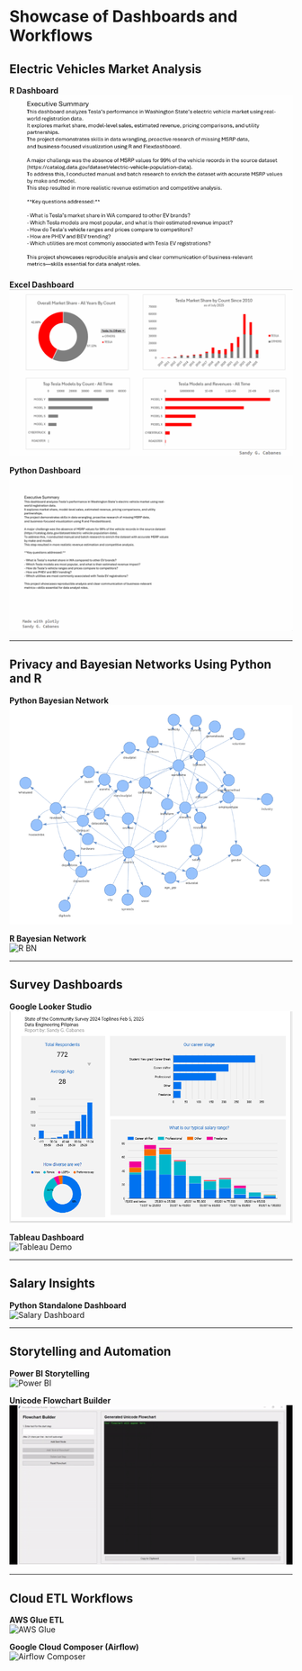 # Showcase of Dashboards and Workflows

## Electric Vehicles Market Analysis

**R Dashboard**  
![Tesla Presentation](https://github.com/SandyGCabanes/Market-Size-Revenue-and-Share-Estimates-of-Electric-Vehicles-in-WA/blob/main/R/dashboard_charts/Tesla_presentation.gif)

**Excel Dashboard**  
![Excel Dashboard](https://github.com/SandyGCabanes/Market-Size-Revenue-and-Share-Estimates-of-Electric-Vehicles-in-WA/blob/main/Excel/excel_dashboard.gif)

**Python Dashboard**  
![Python Dashboard](https://github.com/SandyGCabanes/Market-Size-Revenue-and-Share-Estimates-of-Electric-Vehicles-in-WA/blob/main/Python/output_5000ms.gif)

---

## Privacy and Bayesian Networks Using Python and R

**Python Bayesian Network**  
![Python BN](https://github.com/SandyGCabanes/Anonymized-Survey-Data-Modeling-with-Bayesian-Networks-in-Python/blob/main/loaded_model_1500_730pm.png)

**R Bayesian Network**  
![R BN](https://github.com/SandyGCabanes/Survey-Data-Privacy-Protection-Using-R-and-Bayesian-Networks/blob/main/bn_network_graph.PNG)

---

## Survey Dashboards

**Google Looker Studio**  
![Looker Studio](https://github.com/SandyGCabanes/2024-Survey-Report-on-the-State-of-the-Community-DEP/blob/main/Google%20Looker%20Studio%20toplines.PNG)

**Tableau Dashboard**  
![Tableau Demo](https://github.com/SandyGCabanes/2024-Survey-Report-on-the-State-of-the-Community-DEP/blob/main/demo03202025withtext.mp4_2.0x_997px_.gif)

---

## Salary Insights

**Python Standalone Dashboard**  
![Salary Dashboard](https://github.com/SandyGCabanes/Automated-Interactive-Dashboard-Into-HTML-Using-Python/blob/main/demo_720.gif)

---

## Storytelling and Automation

**Power BI Storytelling**  
![Power BI](https://github.com/SandyGCabanes/Storytelling-with-Data-in-Power-BI-on-Latin-America-Urbanization/blob/main/demo_github.gif)

**Unicode Flowchart Builder** 
![Flowchart Builder](https://github.com/SandyGCabanes/Unicode-Flowchart-Builder-App/blob/main/unicode_flowchart_demo.mp4_1.0x_1080px_.gif)

---

## Cloud ETL Workflows

**AWS Glue ETL**  
![AWS Glue](https://github.com/SandyGCabanes/ETL-Using-AWS-Glue-WH-Data/blob/main/ETL%20AWS%20Glue%20Walkthrough.gif)

**Google Cloud Composer (Airflow)**  
![Airflow Composer](https://github.com/SandyGCabanes/ETL-Earthquake-Data-from-USGS-Google-Cloud-Composer-Airflow/blob/main/composer_usgs_2x.mp4_3.0x_720px_.gif)
